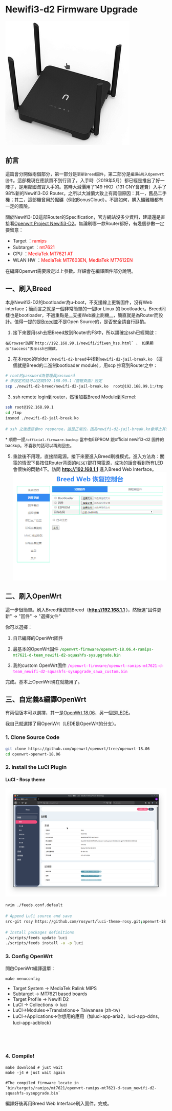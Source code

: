 # Newifi3-d2 Firmware Upgrade

![](./images/newifi3-d2.png)

## 前言

這篇會分開做兩個部分，第一部分是`更新Breed固件`，第二部分是`編譯&刷入Openwrt固件`。這部機現在應該買不到行貨了，入手時（2019年5月）都已經是推出了好一陣子，是用鄰國淘寶入手的。當時大減價用了149 HKD（131 CNY含運費）入手了98%新的Newifi3-D2 Router。之所以大減價大致上有兩個原因：其一，舊品二手機；其二，這部機曾用於掘礦（例如BonusCloud）。不論如何，購入礦難機都有一定的風險。

關於Newifi3-D2這部Router的Specification，官方網站沒多少資料，建議還是直接看[Openwrt Project Newifi3-D2](https://openwrt.org/toh/hwdata/d-team/d-team_newifi_d2)。無論刷哪一款Router都好，有幾個參數一定要留意：

- Target ：<span style="color:red">ramips</span>
- Subtarget ：<span style="color:red">mt7621</span>
- CPU ：<span style="color:red">MediaTek MT7621 AT</span>
- WLAN HW ：<span style="color:red">MediaTek MT7603EN, MediaTek MT7612EN</span>

在編譯Openwrt需要設定以上參數。詳細會在編譯固件部分說明。





## 一、刷入Breed

本身Newifi3-D2的bootloader為u-boot，不支援線上更新固件，沒有Web interface；簡而言之就是一個非常簡單的一個for Linux 的 bootloader。Breed同樣也是bootloader，不過重點是__支援Web線上刷機__，簡直就是為Router而設計。值得一提的是[Breed](https://www.right.com.cn/forum/thread-161906-1-1.html)並不是Open Source的，是否安全請自行斟酌。



1. 接下來要用ssh去把Breed放到Router的FS中，所以請確定ssh已經開啟：

```shell
在Browser訪問`http://192.168.99.1/newifi/ifiwen_hss.html` ， 如果顯示"Success"表示ssh已開啟。
```



2. 在本repo的folder `/newifi-d2-breed`中找到`newifi-d2-jail-break.ko` （這個就是Breed的二進制bootloader module），用scp 抄寫到Router之中：

```bash
# root的password為管理員password
# 未設定的話可以訪問192.168.99.1（管理頁面）設定
scp ./newifi-d2-breed/newifi-d2-jail-break.ko  root@192.168.99.1:/tmp 
```



3. ssh remote login到router，然後加載Breed Module到Kernel:

```bash
ssh root@192.168.99.1
cd /tmp
insmod ./newifi-d2-jail-break.ko

# ssh 之後應該會no response，這是正常的，因為newifi-d2-jail-break.ko會停止其它系統功能強制寫入Breed bootloader到Flash，完成寫入後Router會自動重啟，所以等一下就好：D
```

<font size="2px">* 順帶一提`/official-firmware-backup` 當中有EEPROM 跟official newifi3-d2 固件的backup。不喜歡的話可以再刷回去。</font>



5. 重啟後不用理，直接關電源。接下來要進入Breed刷機模式。進入方法為：關電的情況下長按住Router背面的`RESET`鍵打開電源，成功的話會看到所有LED會很快的閃動4下。訪問 **http://192.168.1.1** 進入Breed Web Interface。
   ![](./images/breed.png)



## 二、刷入OpenWrt

這一步很簡單。刷入Breed後訪問Breed（**http://192.168.1.1** )，然後選"固件更新" &rarr; "回件" &rarr; "選擇文件"

你可以選擇：

1. 自已編譯的OpenWrt固件

2. 最基本的OpenWrt固件
   <span style="color:green">`/openwrt-firmware/openwrt-18.06.4-ramips-mt7621-d-team_newifi-d2-squashfs-sysupgrade.bin`</span>
3. 我的custom OpenWrt固件
   <span style="color:fuchsia">`/openwrt-firmware/openwrt-ramips-mt7621-d-team_newifi-d2-squashfs-sysupgrade_sawa_custom.bin`</span>

   

  完成。基本上OpenWrt現在就能用了。





## 三、自定義&編譯OpenWrt

有兩個版本可以選擇，其一是[OpenWrt 18.06](https://github.com/openwrt/openwrt/tree/openwrt-18.06)，另一個是[LEDE](https://github.com/lede-project/source)。

我自己就選擇了用OpenWrt（LEDE是OpenWrt的分支）。



### 1. Clone Source Code

```bash
git clone https://github.com/openwrt/openwrt/tree/openwrt-18.06
cd openwrt-openwrt-18.06
```

   



### 2. Install the LuCI Plugin

#### LuCI - Rosy theme

![](./images/screenshot.png)

```bash
nvim ./feeds.conf.default

# Append LuCi source and save
src-git rosy https://github.com/rosywrt/luci-theme-rosy.git;openwrt-18.06

# Install packages definitions
./scripts/feeds update luci
./scripts/feeds install -a -p luci
```

   



### 3. Config OpenWrt

開啟OpenWrt編譯選單：

```shell
make menuconfig
```

- Target System &rarr; MediaTek Ralink MIPS
- Subtarget &rarr; MT7621 based boards
- Target Profile &rarr; Newifi D2
- LuCI &rarr; Collections &rarr; luci
- LuCI&rarr;Modules&rarr;Translations&rarr; Taiwanese (zh-tw)
- LuCI&rarr;Applications&rarr;你想用的應用（如luci-app-aria2，luci-app-ddns，luci-app-adblock）

​    

​    

### 4. Compile!

```shell
make download # just wait
make -j4 # just wait again

#The compiled firmware locate in 
`bin/targets/ramips/mt7621/openwrt-ramips-mt7621-d-team_newifi-d2-squashfs-sysupgrade.bin`
```

編譯好後再用Breed Web Interface刷入固件。完成。





